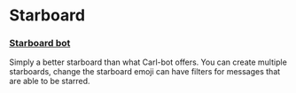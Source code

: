 # Starboard

### [Starboard bot ](https://top.gg/bot/655390915325591629)

Simply a better starboard than what Carl-bot offers. You can create multiple starboards, change the starboard emoji can have filters for messages that are able to be starred.

